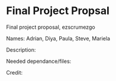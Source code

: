 # Final Project Propsal
Final project proposal, ezscrumezgo

Names: Adrian, Diya, Paula, Steve, Mariela

Description:

Needed dependance/files:

Credit:

